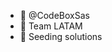 - 👋 @CodeBoxSas
- 👀 Team LATAM
- 🌱 Seeding solutions

<!---
CodeBoxSas/CodeBoxSas ✨ Repositorio ✨ 
--->
